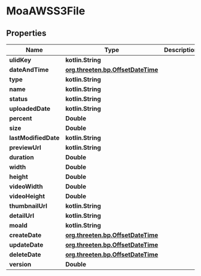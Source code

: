 
# MoaAWSS3File

## Properties
Name | Type | Description | Notes
------------ | ------------- | ------------- | -------------
**ulidKey** | **kotlin.String** |  |  [optional]
**dateAndTime** | [**org.threeten.bp.OffsetDateTime**](org.threeten.bp.OffsetDateTime.md) |  |  [optional]
**type** | **kotlin.String** |  |  [optional]
**name** | **kotlin.String** |  |  [optional]
**status** | **kotlin.String** |  |  [optional]
**uploadedDate** | **kotlin.String** |  |  [optional]
**percent** | **Double** |  |  [optional]
**size** | **Double** |  |  [optional]
**lastModifiedDate** | **kotlin.String** |  |  [optional]
**previewUrl** | **kotlin.String** |  |  [optional]
**duration** | **Double** |  |  [optional]
**width** | **Double** |  |  [optional]
**height** | **Double** |  |  [optional]
**videoWidth** | **Double** |  |  [optional]
**videoHeight** | **Double** |  |  [optional]
**thumbnailUrl** | **kotlin.String** |  |  [optional]
**detailUrl** | **kotlin.String** |  |  [optional]
**moaId** | **kotlin.String** |  |  [optional]
**createDate** | [**org.threeten.bp.OffsetDateTime**](org.threeten.bp.OffsetDateTime.md) |  |  [optional]
**updateDate** | [**org.threeten.bp.OffsetDateTime**](org.threeten.bp.OffsetDateTime.md) |  |  [optional]
**deleteDate** | [**org.threeten.bp.OffsetDateTime**](org.threeten.bp.OffsetDateTime.md) |  |  [optional]
**version** | **Double** |  |  [optional]



